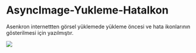 # AsyncImage-Yukleme-HataIkon


Asenkron internettten görsel yüklemede yükleme öncesi ve hata ikonlarının gösterilmesi için yazılmıştır.

![](images/screenshot1.png)

